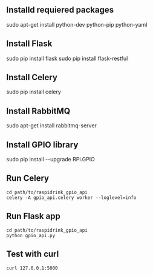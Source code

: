 ## Installd requiered packages
sudo apt-get install python-dev python-pip python-yaml

## Install Flask
sudo pip install flask
sudo pip install flask-restful

## Install Celery
sudo pip install celery

## Install RabbitMQ
sudo apt-get install rabbitmq-server

## Install GPIO library
sudo pip install --upgrade RPi.GPIO

## Run Celery
```
cd path/to/raspidrink_gpio_api
celery -A gpio_api.celery worker --loglevel=info
```

## Run Flask app
```
cd path/to/raspidrink_gpio_api
python gpio_api.py
```

## Test with curl
```
curl 127.0.0.1:5000
```